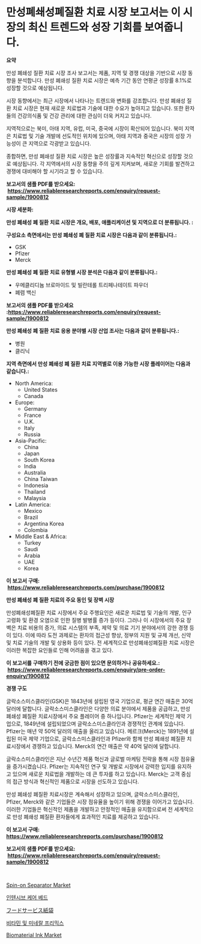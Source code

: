 <p><h1>만성폐쇄성폐질환 치료 시장 보고서는 이 시장의 최신 트렌드와 성장 기회를 보여줍니다.</h1></p><p><strong>요약</strong></p>
<p><p>만성 폐쇄성 질환 치료 시장 조사 보고서는 제품, 지역 및 경쟁 대상을 기반으로 시장 동향을 분석합니다. 만성 폐쇄성 질환 치료 시장은 예측 기간 동안 연평균 성장률 8.1%로 성장할 것으로 예상됩니다.</p><p>시장 동향에서는 최근 시장에서 나타나는 트렌드와 변화를 강조합니다. 만성 폐쇄성 질환 치료 시장은 현재 새로운 치료법과 기술에 대한 수요가 높아지고 있습니다. 또한 환자들의 건강의식품 및 건강 관리에 대한 관심이 더욱 커지고 있습니다.</p><p>지역적으로는 북미, 아태 지역, 유럽, 미국, 중국에 시장이 확산되어 있습니다. 북미 지역은 치료법 및 기술 개발에 선도적인 위치에 있으며, 아태 지역과 중국은 시장의 성장 가능성이 큰 지역으로 각광받고 있습니다.</p><p>종합하면, 만성 폐쇄성 질환 치료 시장은 높은 성장률과 지속적인 혁신으로 성장할 것으로 예상됩니다. 각 지역에서의 시장 동향을 주의 깊게 지켜보며, 새로운 기회를 발견하고 경쟁에 대비해야 할 시기라고 할 수 있습니다.</p></p>
<p><strong>보고서의 샘플 PDF를 받으세요: &nbsp;<a href="https://www.reliableresearchreports.com/enquiry/request-sample/1900812">https://www.reliableresearchreports.com/enquiry/request-sample/1900812</a></strong></p>
<p><strong>시장 세분화:</strong></p>
<p><strong> 만성 폐쇄성 폐 질환 치료 시장은 개요, 배포, 애플리케이션 및 지역으로 더 분류됩니다. :</strong></p>
<p><strong>구성요소 측면에서는 만성 폐쇄성 폐 질환 치료 시장은 다음과 같이 분류됩니다.:</strong></p>
<p><ul><li>GSK</li><li>Pfizer</li><li>Merck</li></ul></p>
<p><strong> 만성 폐쇄성 폐 질환 치료 유형별 시장 분석은 다음과 같이 분류됩니다.:</strong></p>
<p><ul><li>우메클리디늄 브로마이드 및 빌란테롤 트리페나테이트 파우더</li><li>폐렴 백신</li></ul></p>
<p><strong>보고서의 샘플 PDF를 받으세요 :<a href="https://www.reliableresearchreports.com/enquiry/request-sample/1900812">https://www.reliableresearchreports.com/enquiry/request-sample/1900812</a></strong></p>
<p><strong> 만성 폐쇄성 폐 질환 치료 응용 분야별 시장 산업 조사는 다음과 같이 분류됩니다.:</strong></p>
<p><ul><li>병원</li><li>클리닉</li></ul></p>
<p><strong>지역 측면에서 만성 폐쇄성 폐 질환 치료 지역별로 이용 가능한 시장 플레이어는 다음과 같습니다.:</strong></p>
<p><ul>
    <li>
        North America:
        <ul>
            <li>United States</li>
            <li>Canada</li>
        </ul>
    </li>
    <li>
        Europe:
        <ul>
            <li>Germany</li>
            <li>France</li>
            <li>U.K.</li>
            <li>Italy</li>
            <li>Russia</li>
        </ul>
    </li>
    <li>
        Asia-Pacific:
        <ul>
            <li>China</li>
            <li>Japan</li>
            <li>South Korea</li>
            <li>India</li>
            <li>Australia</li>
            <li>China Taiwan</li>
            <li>Indonesia</li>
            <li>Thailand</li>
            <li>Malaysia</li>
        </ul>
    </li>
    <li>
        Latin America:
        <ul>
            <li>Mexico</li>
            <li>Brazil</li>
            <li>Argentina Korea</li>
            <li>Colombia</li>
        </ul>
    </li>
    <li>
        Middle East & Africa:
        <ul>
            <li>Turkey</li>
            <li>Saudi</li>
            <li>Arabia</li>
            <li>UAE</li>
            <li>Korea</li>
        </ul>
    </li>
    </ul></p>
<p><strong>이 보고서 구매: &nbsp;<a href="https://www.reliableresearchreports.com/purchase/1900812">https://www.reliableresearchreports.com/purchase/1900812</a></strong></p>
<p><strong>만성 폐쇄성 폐 질환 치료의 주요 동인 및 장벽 시장</strong></p>
<p><p>만성폐쇄성폐질환 치료 시장에서 주요 주행요인은 새로운 치료법 및 기술의 개발, 인구 고령화 및 환경 오염으로 인한 질병 발병률 증가 등이다. 그러나 이 시장에서의 주요 장벽은 치료 비용의 증가, 의료 시스템의 부족, 제약 및 의료 기기 분야에서의 강한 경쟁 등이 있다. 이에 따라 도전 과제로는 환자의 접근성 향상, 정부의 지원 및 규제 개선, 신약 및 치료 기술의 개발 및 상용화 등이 있다. 전 세계적으로 만성폐쇄성폐질환 치료 시장은 이러한 복잡한 요인들로 인해 어려움을 겪고 있다.</p></p>
<p><strong>이 보고서를 구매하기 전에 궁금한 점이 있으면 문의하거나 공유하세요.: &nbsp;<a href="https://www.reliableresearchreports.com/enquiry/pre-order-enquiry/1900812">https://www.reliableresearchreports.com/enquiry/pre-order-enquiry/1900812</a></strong></p>
<p><strong>경쟁 구도</strong></p>
<p><p>글락소스미스클라인(GSK)은 1843년에 설립된 영국 기업으로, 평균 연간 매출은 30억 달러에 달합니다. 글락소스미스클라인은 다양한 의료 분야에서 제품을 공급하고, 만성 폐쇄성 폐질환 치료시장에서 주요 플레이어 중 하나입니다. Pfizer는 세계적인 제약 기업으로, 1849년에 설립되었으며 글락소스미스클라인과 경쟁적인 관계에 있습니다. Pfizer는 매년 약 50억 달러의 매출을 올리고 있습니다. 메르크(Merck)는 1891년에 설립된 미국 제약 기업으로, 글락소스미스클라인과 Pfizer와 함께 만성 폐쇄성 폐질환 치료시장에서 경쟁하고 있습니다. Merck의 연간 매출은 약 40억 달러에 달합니다.</p><p>글락소스미스클라인은 지난 수년간 제품 혁신과 글로벌 마케팅 전략을 통해 시장 점유율을 증가시켰습니다. Pfizer는 지속적인 연구 및 개발로 시장에서 강력한 입지를 유지하고 있으며 새로운 치료법을 개발하는 데 큰 투자를 하고 있습니다. Merck는 고객 중심의 접근 방식과 혁신적인 제품으로 시장을 선도하고 있습니다.</p><p>만성 폐쇄성 폐질환 치료시장은 계속해서 성장하고 있으며, 글락소스미스클라인, Pfizer, Merck와 같은 기업들은 시장 점유율을 높이기 위해 경쟁을 이어가고 있습니다. 이러한 기업들은 혁신적인 제품을 개발하고 안정적인 매출을 유지함으로써 전 세계적으로 만성 폐쇄성 폐질환 환자들에게 효과적인 치료를 제공하고 있습니다.</p></p>
<p><strong>이 보고서 구매: &nbsp; <a href="https://www.reliableresearchreports.com/purchase/1900812">https://www.reliableresearchreports.com/purchase/1900812</a></strong></p>
<p><strong>보고서의 샘플 PDF를 받으세요: &nbsp;<a href="https://www.reliableresearchreports.com/enquiry/request-sample/1900812">https://www.reliableresearchreports.com/enquiry/request-sample/1900812</a></strong><strong></strong></p>
<p>&nbsp;</p>
<p><p><a href="https://issuu.com/reportprime-2/docs/spin-on-separator-market-size-2030.pptx">Spin-on Separator Market</a></p><p><a href="https://github.com/vskv4779xr1/Market-Research-Report-List-1/blob/main/63212881653.md">인텐시브 케어 베드</a></p><p><a href="https://github.com/ksxzwxabcuynh011/Market-Research-Report-List-1/blob/main/56897261990.md">フードサービス紙袋</a></p><p><a href="https://github.com/xvz497517413/Market-Research-Report-List-1/blob/main/74895701652.md">비타민 및 미네랄 프리믹스</a></p><p><a href="https://issuu.com/reportprime-2/docs/biomaterial-ink-market-size-2030.pptx">Biomaterial Ink Market</a></p></p>